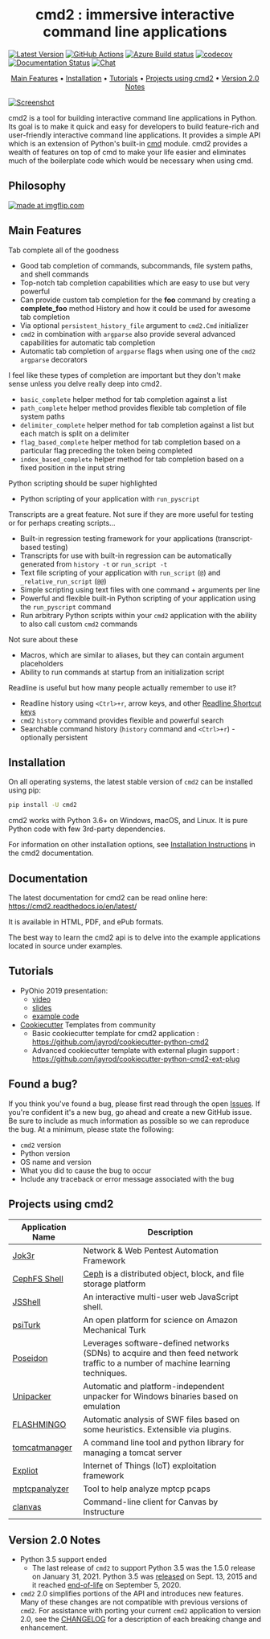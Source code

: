 <h1 align="center">cmd2 : immersive interactive command line applications</h1>

[![Latest Version](https://img.shields.io/pypi/v/cmd2.svg?style=flat-square&label=latest%20stable%20version)](https://pypi.python.org/pypi/cmd2/)
[![GitHub Actions](https://github.com/python-cmd2/cmd2/workflows/CI/badge.svg)](https://github.com/python-cmd2/cmd2/actions?query=workflow%3ACI)
[![Azure Build status](https://python-cmd2.visualstudio.com/cmd2/_apis/build/status/python-cmd2.cmd2?branch=master)](https://python-cmd2.visualstudio.com/cmd2/_build/latest?definitionId=1&branch=master)
[![codecov](https://codecov.io/gh/python-cmd2/cmd2/branch/master/graph/badge.svg)](https://codecov.io/gh/python-cmd2/cmd2)
[![Documentation Status](https://readthedocs.org/projects/cmd2/badge/?version=latest)](http://cmd2.readthedocs.io/en/latest/?badge=latest)
<a href="https://discord.gg/RpVG6tk"><img src="https://img.shields.io/badge/chat-on%20discord-7289da.svg" alt="Chat"></a>


<p align="center">
  <a href="#main-features">Main Features</a> •
  <a href="#installation">Installation</a> •
  <a href="#tutorials">Tutorials</a> •
  <a href="#projects-using-cmd2">Projects using cmd2</a> •
  <a href="#version-two-notes">Version 2.0 Notes</a>
</p>

[![Screenshot](cmd2.png)](https://youtu.be/DDU_JH6cFsA)

cmd2 is a tool for building interactive command line applications in Python. Its goal is to make it
quick and easy for developers to build feature-rich and user-friendly interactive command line
applications.  It provides a simple API which is an extension of Python's built-in
[cmd](https://docs.python.org/3/library/cmd.html) module.  cmd2 provides a wealth of features on top
of cmd to make your life easier and eliminates much of the boilerplate code which would be necessary
when using cmd.

Philosophy
-------------

<a href="https://imgflip.com/i/63h03x"><img src="https://i.imgflip.com/63h03x.jpg" title="made at imgflip.com"/></a><div><a href="https://imgflip.com/memegenerator"></a></div>

Main Features
-------------

Tab complete all of the goodness
- Good tab completion of commands, subcommands, file system paths, and shell commands
- Top-notch tab completion capabilities which are easy to use but very powerful
- Can provide custom tab completion for the **foo** command by creating a **complete_foo** method
History and how it could be used for awesome tab completion
- Via optional `persistent_history_file` argument to `cmd2.Cmd` initializer
- `cmd2` in combination with `argparse` also provide several advanced capabilities for automatic tab completion
- Automatic tab completion of `argparse` flags when using one of the `cmd2` `argparse` decorators

I feel like these types of completion are important but they don't make sense unless you delve really deep into cmd2. 
- `basic_complete` helper method for tab completion against a list
- `path_complete` helper method provides flexible tab completion of file system paths
- `delimiter_complete` helper method for tab completion against a list but each match is split on a delimiter 
- `flag_based_complete` helper method for tab completion based on a particular flag preceding the token being completed
- `index_based_complete` helper method for tab completion based on a fixed position in the input string


Python scripting should be super highlighted
- Python scripting of your application with ``run_pyscript``


Transcripts are a great feature. Not sure if they are more useful for testing or for perhaps creating scripts...
- Built-in regression testing framework for your applications (transcript-based testing)
- Transcripts for use with built-in regression can be automatically generated from `history -t` or `run_script -t`
- Text file scripting of your application with `run_script` (`@`) and `_relative_run_script` (`@@`)
- Simple scripting using text files with one command + arguments per line
- Powerful and flexible built-in Python scripting of your application using the `run_pyscript` command
- Run arbitrary Python scripts within your `cmd2` application with the ability to also call custom `cmd2` commands


Not sure about these
- Macros, which are similar to aliases, but they can contain argument placeholders
- Ability to run commands at startup from an initialization script


Readline is useful but how many people actually remember to use it?
- Readline history using `<Ctrl>+r`, arrow keys, and other [Readline Shortcut keys](http://readline.kablamo.org/emacs.html)
- `cmd2` `history` command provides flexible and powerful search
- Searchable command history (`history` command and `<Ctrl>+r`) - optionally persistent


Installation
------------
On all operating systems, the latest stable version of `cmd2` can be installed using pip:

```bash
pip install -U cmd2
```

cmd2 works with Python 3.6+ on Windows, macOS, and Linux. It is pure Python code with few 3rd-party dependencies.

For information on other installation options, see
[Installation Instructions](https://cmd2.readthedocs.io/en/latest/overview/installation.html) in the cmd2
documentation.


Documentation
-------------
The latest documentation for cmd2 can be read online here: https://cmd2.readthedocs.io/en/latest/

It is available in HTML, PDF, and ePub formats.


The best way to learn the cmd2 api is to delve into the example applications located in source under examples.

Tutorials
---------

* PyOhio 2019 presentation: 
    * [video](https://www.youtube.com/watch?v=pebeWrTqIIw)
    * [slides](https://github.com/python-cmd2/talks/blob/master/PyOhio_2019/cmd2-PyOhio_2019.pdf)
    * [example code](https://github.com/python-cmd2/talks/tree/master/PyOhio_2019/examples)
* [Cookiecutter](https://github.com/cookiecutter/cookiecutter) Templates from community
    * Basic cookiecutter template for cmd2 application : https://github.com/jayrod/cookiecutter-python-cmd2
    * Advanced cookiecutter template with external plugin support : https://github.com/jayrod/cookiecutter-python-cmd2-ext-plug


Found a bug?
------------

If you think you've found a bug, please first read through the open [Issues](https://github.com/python-cmd2/cmd2/issues). If you're confident it's a new bug, go ahead and create a new GitHub issue. Be sure to include as much information as possible so we can reproduce the bug.  At a minimum, please state the following:

* ``cmd2`` version
* Python version
* OS name and version
* What you did to cause the bug to occur
* Include any traceback or error message associated with the bug


Projects using cmd2
-------------------------------

| Application Name                                                      | Description                                                                                                                     |
|-----------------------------------------------------------------------|---------------------------------------------------------------------------------------------------------------------------------|
| [Jok3r](http://www.jok3r-framework.com)                               | Network & Web Pentest Automation Framework                                                                                      |
| [CephFS Shell](http://docs.ceph.com/docs/master/cephfs/cephfs-shell/) | [Ceph](https://ceph.com/) is a distributed object, block, and file storage platform                                             |
| [JSShell](https://github.com/Den1al/JSShell)                          | An interactive multi-user web JavaScript shell.                                                                                 |
| [psiTurk](https://psiturk.org)                                        | An open platform for science on Amazon Mechanical Turk                                                                          |
| [Poseidon](https://github.com/CyberReboot/poseidon)                   | Leverages software-defined networks (SDNs) to acquire and then feed network traffic to a number of machine learning techniques. |
| [Unipacker](https://github.com/unipacker/unipacker)                   | Automatic and platform-independent unpacker for Windows binaries based on emulation                                             |
| [FLASHMINGO](https://github.com/fireeye/flashmingo)                   | Automatic analysis of SWF files based on some heuristics. Extensible via plugins.                                               |
| [tomcatmanager](https://github.com/tomcatmanager/tomcatmanager)       | A command line tool and python library for managing a tomcat server                                                             |
| [Expliot](https://gitlab.com/expliot_framework/expliot)               | Internet of Things (IoT) exploitation framework                                                                                 |
| [mptcpanalyzer](https://github.com/teto/mptcpanalyzer)                | Tool to help analyze mptcp pcaps                                                                                                |
| [clanvas](https://github.com/marklalor/clanvas)                       | Command-line client for Canvas by Instructure                                                                                   |


Version 2.0 Notes
-----------------
- Python 3.5 support ended
  - The last release of `cmd2` to support Python 3.5 was the 1.5.0 release on January 31, 2021.  Python 3.5 was
    [released](https://docs.python.org/3/whatsnew/3.5.html) on Sept. 13, 2015 and it reached
    [end-of-life](https://devguide.python.org/#status-of-python-branches) on September 5, 2020.
- `cmd2` 2.0 simplifies portions of the API and introduces new features. Many of these changes are not compatible with
  previous versions of `cmd2`. For assistance with porting your current `cmd2` application to version 2.0, see the
  [CHANGELOG](https://github.com/python-cmd2/cmd2/blob/master/CHANGELOG.md) for a description of each breaking
  change and enhancement.
 